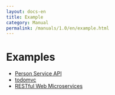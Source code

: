 ```yaml
---
layout: docs-en
title: Example
category: Manual
permalink: /manuals/1.0/en/example.html
---
```

# Examples

  * [Person Service API](https://rwmbook.github.io/alps-documents/other/person-api/index.html)
  * [todomvc](https://alps-asd.github.io/app-state-diagram/todomvc/)
  * [RESTful Web Microservices](https://rwmbook.github.io/alps-documents/)
